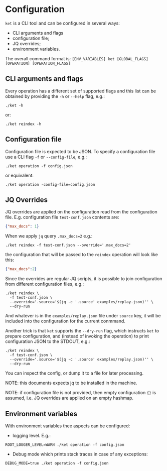 # Configuration

`ket` is a CLI tool and can be configured in several ways:

- CLI arguments and flags
- configuration file;
- JQ overrides;
- environment variables.

The overall command format is: `[ENV_VARIABLES] ket [GLOBAL_FLAGS] [OPERATION] [OPERATION_FLAGS]`

## CLI arguments and flags

Every operation has a different set of supported flags and this list can be obtained by providing the `-h` or `--help` flag, e.g.:
```shell
./ket -h
```
or:
```shell
./ket reindex -h
```

## Configuration file

Configuration file is expected to be JSON. 
To specify a configuration file use a CLI flag `-f` or `--config-file`, e.g.:
```shell
./ket operation -f config.json
```
or equivalent:
```shell
./ket operation -config-file=config.json
```

## JQ Overrides

JQ overrides are applied on the configuration read from the configuration file. E.g. configuration file `test-conf.json` contents are:
```json
{"max_docs": 1}
```
When we apply `jq` query `.max_docs=2` e.g.: 
```shell
./ket reindex -f test-conf.json --override='.max_docs=2'
```
the configuration that will be passed to the `reindex` operation will look like this:
```json
{"max_docs":2}
```

Since the overrides are regular JQ scripts, it is possible to join configuration from different configuration files, e.g.:
```shell
./ket reindex \
  -f test-conf.json \
  --override='.source='$(jq -c '.source' examples/replay.json)'' \
  --dry-run
```
And whatever is in the `examples/replay.json` file under `source` key, it will be included into the configuration for the current conmmand.

Another trick is that `ket` supports the `--dry-run` flag, which instructs `ket` to prepare configuration, and (instead of invoking the operation) to print configuration JSON to the STDOUT, e.g.:
```shell
./ket reindex \
  -f test-conf.json \
  --override='.source='$(jq -c '.source' examples/replay.json)'' \
  --dry-run
```
You can inspect the config, or dump it to a file for later processing.

NOTE: this documents expects jq to be installed in the machine.

NOTE: if configuration file is not provided, then empty configuration `{}` is assumed, i.e. JQ overrides are applied on an empty hashmap.

## Environment variables

With environment variables thee aspects can be configured: 
- logging level. E.g.:
```shell
ROOT_LOGGER_LEVEL=WARN ./ket operation -f config.json
```
- Debug mode which prints stack traces in case of any exceptions:
```shell
DEBUG_MODE=true ./ket operation -f config.json
```
